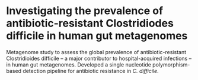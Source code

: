 # Investigating the prevalence of antibiotic-resistant Clostridiodes difficile in human gut metagenomes

Metagenome study to assess the global prevalence of antibiotic-resistant Clostridioides difficile – a major contributor to hospital-acquired infections – in human gut metagenomes. Developed a single nucleotide polymorphism-based detection pipeline for antibiotic resistance in *C. difficile*.
